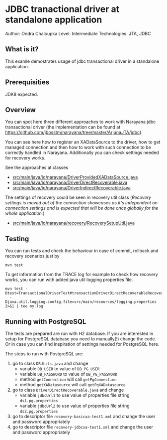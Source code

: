 JDBC tranactional driver at standalone application
===

Author: Ondra Chaloupka
Level: Intermediate
Technologies: JTA, JDBC


What is it?
---

This examle demostrates usage of jdbc transactional driver in a standalone application.


Prerequisities
---

JDK8 expected.


Overview
---

You can spot here three different approaches to work with Narayana jdbc transactional driver
(the implementation can be found at https://github.com/jbosstm/narayana/tree/master/ArjunaJTA/jdbc).

You can see here how to register an XADataSource to the driver, how to get managed connection and then how to work
with such connection to be correctly handled in Narayana. Additionally you can check settings needed for
recovery works.

See the approaches at classes

* [src/main/java/io/narayana/DriverProvidedXADataSource.java](src/main/java/io/narayana/DriverProvidedXADataSource.java)
* [src/main/java/io/narayana/DriverDirectRecoverable.java](src/main/java/io/narayana/DriverDirectRecoverable.java)
* [src/main/java/io/narayana/DriverIndirectRecoverable.java](src/main/java/io/narayana/DriverIndirectRecoverable.java)

The settings of recovery could be seen in recovery util class
(_Recovery settings is moved  out of the connection showcases as it's independent
on connection settings and is expected that will be done once globally for the whole application._)

* [src/main/java/io/narayana/recovery/RecoverySetupUtil.java](src/main/java/io/narayana/recovery/RecoverySetupUtil.java)


Testing
---

You can run tests and check the behaviour in case of commit, rollback and recovery scenarios just by

```
mvn test
```

To get information from the TRACE log for example to check how recovery works, you can run with added java util logging
properties file.

```
mvn test -Dtest=TransactionalDriverTest#transactionDriverDirectRecoverableRecovery\
  -Djava.util.logging.config.file=src/main/resources/logging.properties 2>&1 | tee my.log
```

Running with PostgreSQL
---

The tests are prepared are run with H2 database. If you are interested in setup for PostgreSQL
database you need to manually(!) change the code.
Or in case you can find inspiration of settings needed for PostgreSQL here.

The steps to run with PostgreSQL are:

1. go to class `DBUtils.java` and change
    * variable `DB_USER` to value of `DB_PG_USER`
    * variable `DB_PASSWORD` to value of `DB_PG_PASSWORD`
    * method `getConnection` will call `getPgConnection`
    * method `getXADatasource` will call `getPgXADatasource`
2. go to class `DriverDirectRecoverable.java` and change
    * variable `jdbcUrl1` to use value of properties file string `ds1.pg.properties`
    * variable `jdbcUrl2` to use value of properties file string `ds2.pg.properties`
3. go to descriptor file `recovery-basicxa-test1.xml` and change the user and password appropriately
4. go to descriptor file `recovery-jdbcxa-test1.xml` and change the user and password appropriately
